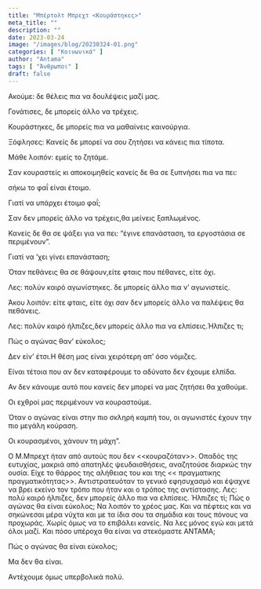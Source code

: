 ```yaml
---
title: "Μπέρτολτ Μπρεχτ <Κουράστηκες>"
meta_title: ""
description: ""
date: 2023-03-24
image: "/images/blog/20230324-01.png"
categories: [ "Κοινωνικά" ]
author: "Antama"
tags: [ "Άνθρωποι" ]
draft: false
---
```


Ακούμε: δε θέλεις πια να δουλέψεις μαζί μας.

Γονάτισες, δε μπορείς άλλο να τρέχεις.

Κουράστηκες, δε μπορείς πια να μαθαίνεις καινούργια.

Ξόφλησες: Κανείς δε μπορεί να σου ζητήσει να κάνεις πια τίποτα.

Μάθε λοιπόν: εμείς το ζητάμε.

Σαν κουραστείς κι αποκοιμηθείς κανείς δε θα σε ξυπνήσει πια να πει:

σήκω το φαΐ είναι έτοιμο.

Γιατί να υπάρχει έτοιμο φαΐ;

Σαν δεν μπορείς άλλο να τρέχεις,θα μείνεις ξαπλωμένος.

Κανείς δε θα σε ψάξει για να πει: “έγινε επανάσταση, τα εργοστάσια σε περιμένουν”.

Γιατί να ’χει γίνει επανάσταση;

Όταν πεθάνεις θα σε θάψουν,είτε φταις που πέθανες, είτε όχι.

Λες: πολύν καιρό αγωνίστηκες. δε μπορείς άλλο πια ν’ αγωνιστείς.

Άκου λοιπόν: είτε φταις, είτε όχι σαν δεν μπορείς άλλο να παλέψεις θα πεθάνεις.

Λες: πολύν καιρό ήλπιζες,δεν μπορείς άλλο πια να ελπίσεις.Ήλπιζες τι;

Πώς ο αγώνας θαν’ εύκολος;

Δεν είν’ έτσι.Η θέση μας είναι χειρότερη απ’ όσο νόμιζες.

Είναι τέτοια που αν δεν καταφέρουμε το αδύνατο δεν έχουμε ελπίδα.

Αν δεν κάνουμε αυτό που κανείς δεν μπορεί να μας ζητήσει θα χαθούμε.

Οι εχθροί μας περιμένουν να κουραστούμε.

Όταν ο αγώνας είναι στην πιο σκληρή καμπή του, οι αγωνιστές έχουν την πιο μεγάλη κούραση.

Οι κουρασμένοι, χάνουν τη μάχη”.

Ο Μ.Μπρεχτ ήταν από αυτούς που δεν <<κουραζόταν>>. Οπαδός της ευτυχίας, μακριά από απατηλές ψευδαισθήσεις, αναζητούσε
διαρκώς την ουσία. Είχε το θάρρος της αλήθειας του και της << πραγματικης πραγματικότητας>>. Αντιστρατευόταν το γενικό
εφησυχασμό και έψαχνε να βρει εκείνο τον τρόπο που ήταν και ο τρόπος της αντίστασης.
Λες: πολύ καιρό ήλπιζες, δεν μπορείς άλλο πια να ελπίσεις. Ήλπιζες τί; Πώς ο αγώνας θα είναι εύκολος;
Να λοιπόν το χρέος μας. Και να πέφτεις και να σηκώνεσαι μέρα νύχτα και με τα ίδια σου τα σημάδια και τους πόνους να
προχωράς. Χωρίς όμως να το επιβάλει κανείς. Να λες μόνος εγώ και μετά όλοι μαζί. Και πόσο υπέροχα θα είναι να στεκόμαστε
ΑΝΤΑΜΑ;

Πώς ο αγώνας θα είναι εύκολος;

Μα δεν θα είναι.

Αντέχουμε όμως υπερβολικά πολύ.
